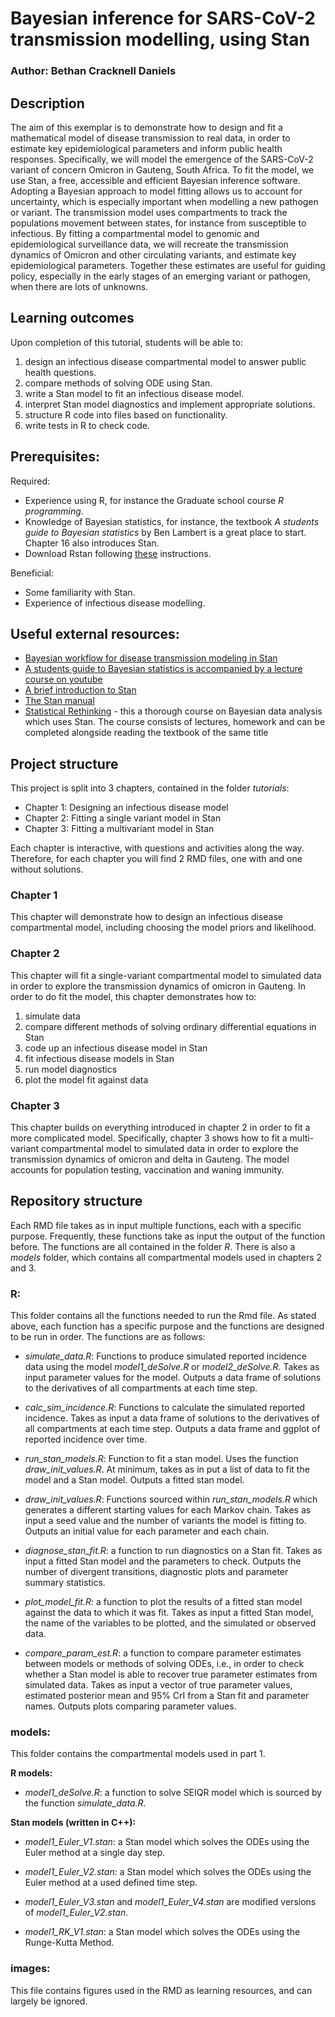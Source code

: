 # Bayesian inference for SARS-CoV-2 transmission modelling, using Stan

### Author: Bethan Cracknell Daniels

## Description

The aim of this exemplar is to demonstrate how to design and fit a mathematical model of disease transmission to real data, in order to estimate key epidemiological parameters and inform public health responses. Specifically, we will model the emergence of the SARS-CoV-2 variant of concern Omicron in Gauteng, South Africa. To fit the model, we use Stan, a free, accessible and efficient Bayesian inference software. Adopting a Bayesian approach to model fitting allows us to account for uncertainty, which is especially important when modelling a new pathogen or variant. The transmission model uses compartments to track the populations movement between states, for instance from susceptible to infectious. By fitting a compartmental model to genomic and epidemiological surveillance data, we will recreate the transmission dynamics of Omicron and other circulating variants, and estimate key epidemiological parameters. Together these estimates are useful for guiding policy, especially in the early stages of an emerging variant or pathogen, when there are lots of unknowns.

## Learning outcomes 

Upon completion of this tutorial, students will be able to:

1.  design an infectious disease compartmental model to answer public health questions. 
2.  compare methods of solving ODE using Stan. 
3.  write a Stan model to fit an infectious disease model.
4.  interpret Stan model diagnostics and implement appropriate solutions. 
5.  structure R code into files based on functionality. 
6.  write tests in R to check code. 

## Prerequisites:

Required:
- Experience using R, for instance the Graduate school course *R programming*.
- Knowledge of Bayesian statistics, for instance, the textbook *A students guide to Bayesian statistics* by Ben Lambert is a great place to start. Chapter 16 also introduces Stan. 
- Download Rstan following [these](https://github.com/stan-dev/rstan/wiki/RStan-Getting-Started) instructions. 

Beneficial:
- Some familiarity with Stan. 
- Experience of infectious disease modelling. 

## Useful external resources:

- [Bayesian workflow for disease transmission modeling in Stan](https://mc-stan.org/users/documentation/case-studies/boarding_school_case_study.html#2_using_simulated_data_to_understand_our_model)
- [A students guide to Bayesian statistics is accompanied by a lecture course on youtube](https://www.youtube.com/playlist?list=PLwJRxp3blEvZ8AKMXOy0fc0cqT61GsKCG)
- [A brief introduction to Stan](https://www.alexpghayes.com/post/2018-12-24_some-things-ive-learned-about-stan/)
- [The Stan manual](https://mc-stan.org/)
- [Statistical Rethinking](https://github.com/rmcelreath/stat_rethinking_2022) - this a thorough course on Bayesian data analysis which uses Stan. The course consists of lectures, homework and can be completed alongside reading the textbook of the same title


## Project structure 

This project is split into 3 chapters, contained in the folder *tutorials*:

- Chapter 1: Designing an infectious disease model
- Chapter 2: Fitting a single variant model in Stan
- Chapter 3: Fitting a multivariant model in Stan 


Each chapter is interactive, with questions and activities along the way. Therefore, for each chapter you will find 2 RMD files, one with and one without solutions. 

### Chapter 1 

This chapter will demonstrate how to design an infectious disease compartmental model, including choosing the model priors and likelihood. 


### Chapter 2 

This chapter will fit a single-variant compartmental model to simulated data in order to explore the transmission dynamics of omicron in Gauteng. In order to do fit the model, this chapter demonstrates how to: 

 1. simulate data 
 2. compare different methods of solving ordinary differential equations in Stan 
 3. code up an infectious disease model in Stan 
 4. fit infectious disease models in Stan 
 5. run model diagnostics 
 6. plot the model fit against data 
 
### Chapter 3
 
This chapter builds on everything introduced in chapter 2 in order to fit a more complicated model. Specifically, chapter 3 shows how to fit a multi-variant compartmental model to simulated data in order to explore the transmission dynamics of omicron and delta in Gauteng. The model accounts for population testing, vaccination and waning immunity. 
 
## Repository structure 

Each RMD file takes as in input multiple functions, each with a specific purpose. Frequently, these functions take as input the output of the function before. The functions are all contained in the folder *R*. There is also a *models* folder, which contains all compartmental models used in chapters 2 and 3. 

### R:

This folder contains all the functions needed to run the Rmd file. As stated above, each function has a specific purpose and the functions are designed to be run in order. The functions are as follows: 

- *simulate_data.R*: Functions to produce simulated reported incidence data using the model *model1_deSolve.R* or *model2_deSolve.R*. Takes as input parameter values for the model. Outputs a data frame of solutions to the derivatives of all compartments at each time step. 

- *calc_sim_incidence.R*: Functions to calculate the simulated reported incidence. Takes as input a data frame of solutions to the derivatives of all compartments at each time step. Outputs a data frame and ggplot of reported incidence over time. 

- *run_stan_models.R*: Function to fit a stan model. Uses the function *draw_init_values.R*. At minimum, takes as in put a list of data to fit the model and a Stan model. Outputs a fitted stan model. 

- *draw_init_values.R*: Functions sourced within *run_stan_models.R*  which generates a different starting values for each Markov chain. Takes as input a seed value and the number of variants the model is fitting to. Outputs an initial value for each parameter and each chain. 

- *diagnose_stan_fit.R*: a function to run diagnostics on a Stan fit. Takes as input a fitted  Stan model and the parameters to check. Outputs the number of divergent transitions, diagnostic plots and parameter summary statistics. 

- *plot_model_fit.R*: a function to plot the results of a fitted stan model against the data to which it was fit. Takes as input a fitted Stan model, the name of the variables to be plotted, and the simulated or observed data.

- *compare_param_est.R*: a function to compare  parameter estimates between models or methods of solving ODEs, i.e., in order to check whether a Stan model is able to recover true parameter estimates from simulated data. Takes as input a vector of true parameter values, estimated posterior mean and 95% CrI from a Stan fit and parameter names. Outputs plots comparing parameter values.  

### models:

This folder contains the compartmental models used in part 1. 

**R models:**

- *model1_deSolve.R*: a function to solve SEIQR model which is sourced by the function *simulate_data.R*. 

**Stan models (written in C++):**

- *model1_Euler_V1.stan*: a Stan model which solves the ODEs using the Euler method at a single day step. 

- *model1_Euler_V2.stan*: a Stan model which solves the ODEs using the Euler method at a used defined time step. 

- *model1_Euler_V3.stan* and *model1_Euler_V4.stan* are modified versions of *model1_Euler_V2.stan*.

- *model1_RK_V1.stan*: a Stan model which solves the ODEs using the Runge-Kutta Method. 


### images:


This file contains figures used in the RMD as learning resources, and can largely be ignored. 


